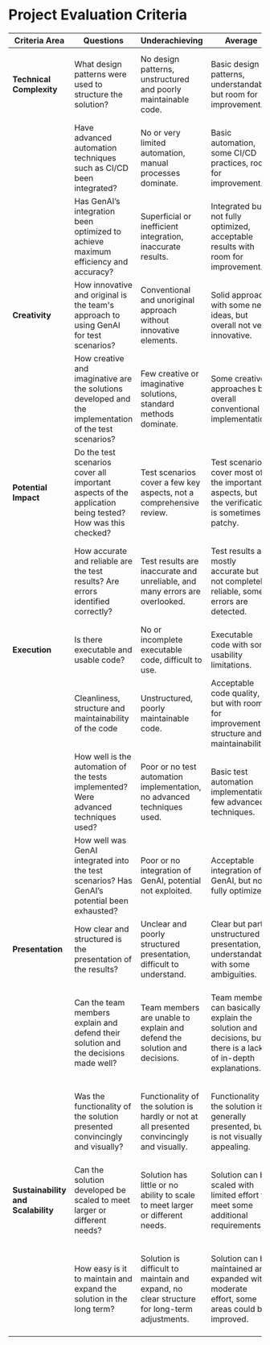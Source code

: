 # Project Evaluation Criteria

| **Criteria Area**            | **Questions** | **Underachieving** | **Average** | **Proficient** | **Exceptional** |
|------------------------------|---------------|--------------------|-------------|----------------|-----------------|
| **Technical Complexity**     | What design patterns were used to structure the solution? | No design patterns, unstructured and poorly maintainable code. | Basic design patterns, understandable but room for improvement. | Effective use of proven design patterns, well-structured and modular solution. | Using advanced design patterns, highly modular and maintainable solution. |
|                              | Have advanced automation techniques such as CI/CD been integrated? | No or very limited automation, manual processes dominate. | Basic automation, some CI/CD practices, room for improvement. | Well integrated advanced automation, effective use of CI/CD. | Highly advanced automation, optimized CI/CD practices. |
|                              | Has GenAI’s integration been optimized to achieve maximum efficiency and accuracy? | Superficial or inefficient integration, inaccurate results. | Integrated but not fully optimized, acceptable results with room for improvement. | Well integrated and optimized GenAI, accurate and efficient results. | Seamless and highly optimized integration, extremely precise and efficient results. |
| **Creativity**               | How innovative and original is the team's approach to using GenAI for test scenarios? | Conventional and unoriginal approach without innovative elements. | Solid approach with some new ideas, but overall not very innovative. | Innovative approach with clearly visible original ideas. | Highly innovative and original approach that uses GenAI in novel ways. |
|                              | How creative and imaginative are the solutions developed and the implementation of the test scenarios? | Few creative or imaginative solutions, standard methods dominate. | Some creative approaches but overall conventional implementation. | Creative and imaginative solutions that go beyond standard methods. | Exceptionally creative and imaginative solutions that implement GenAI in innovative ways. |
| **Potential Impact**         | Do the test scenarios cover all important aspects of the application being tested? How was this checked? | Test scenarios cover a few key aspects, not a comprehensive review. | Test scenarios cover most of the important aspects, but the verification is sometimes patchy. | Test scenarios cover all important aspects, thorough and systematic verification. | Test scenarios comprehensively cover all important aspects, careful and complete verification. |
|                              | How accurate and reliable are the test results? Are errors identified correctly? | Test results are inaccurate and unreliable, and many errors are overlooked. | Test results are mostly accurate but not completely reliable, some errors are detected. | Test results are accurate and reliable, errors are correctly identified. | Test results are extremely precise and highly reliable, errors are identified systematically and correctly. |
| **Execution**                | Is there executable and usable code? | No or incomplete executable code, difficult to use. | Executable code with some usability limitations. | Fully executable and easy to use code. | Highly usable and smoothly executable code. |
|                              | Cleanliness, structure and maintainability of the code | Unstructured, poorly maintainable code. | Acceptable code quality, but with room for improvement in structure and maintainability. | Well-structured, clean and maintainable code. | Excellently structured, very clean and extremely maintainable code. |
|                              | How well is the automation of the tests implemented? Were advanced techniques used? | Poor or no test automation implementation, no advanced techniques used. | Basic test automation implementation, few advanced techniques. | Well implemented test automation, use of advanced techniques. | Highly effective test automation with extensive use of advanced techniques. |
|                              | How well was GenAI integrated into the test scenarios? Has GenAI’s potential been exhausted? | Poor or no integration of GenAI, potential not exploited. | Acceptable integration of GenAI, but not fully optimized. | Well-integrated GenAI with optimized potential. | Seamless and highly optimized integration of GenAI, potential fully exploited. |
| **Presentation**             | How clear and structured is the presentation of the results? | Unclear and poorly structured presentation, difficult to understand. | Clear but partly unstructured presentation, understandable with some ambiguities. | Well-structured and largely clear presentation, easy to understand. | Excellently structured and very clear presentation, extremely understandable. |
|                              | Can the team members explain and defend their solution and the decisions made well? | Team members are unable to explain and defend the solution and decisions. | Team members can basically explain the solution and decisions, but there is a lack of in-depth explanations. | Team members explain and defend the solution and decisions well. | Team members explain and defend the solution and decisions excellently, with deep understanding and convincing arguments. |
|                              | Was the functionality of the solution presented convincingly and visually? | Functionality of the solution is hardly or not at all presented convincingly and visually. | Functionality of the solution is generally presented, but is not visually appealing. | Functionality of the solution is presented well and visually appealing. | The functionality of the solution is presented extremely convincingly and visually impressively. |
| **Sustainability and Scalability** | Can the solution developed be scaled to meet larger or different needs? | Solution has little or no ability to scale to meet larger or different needs. | Solution can be scaled with limited effort to meet some additional requirements. | The solution is highly scalable and can be adapted relatively easily to larger or different needs. | Solution is highly scalable and can be easily adapted to a variety of larger or different requirements. |
|                              | How easy is it to maintain and expand the solution in the long term? | Solution is difficult to maintain and expand, no clear structure for long-term adjustments. | Solution can be maintained and expanded with moderate effort, some areas could be improved. | Solution is easy to maintain and expandable, clear structure and documentation for long-term adjustments. | Solution is highly maintainable and easy to extend, excellent structure and documentation for long-term customizations. |
